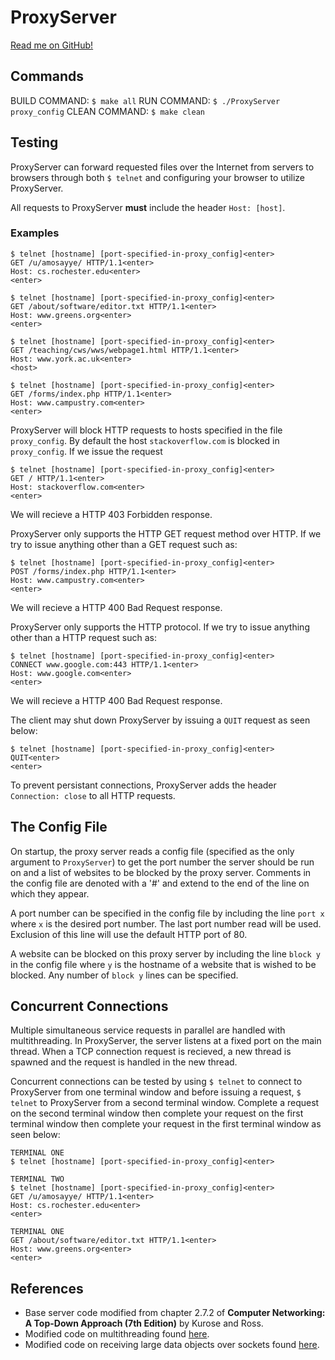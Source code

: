 # ProxyServer

[Read me on GitHub!](https://github.com/SeanCooke/ProxyServer)

## Commands
BUILD COMMAND: `$ make all`
RUN COMMAND: `$ ./ProxyServer proxy_config`
CLEAN COMMAND: `$ make clean`

## Testing
ProxyServer can forward requested files over the Internet from servers to browsers through both `$ telnet` and configuring your browser to utilize ProxyServer.

All requests to ProxyServer __must__ include the header `Host: [host]`.

### Examples
    $ telnet [hostname] [port-specified-in-proxy_config]<enter>
    GET /u/amosayye/ HTTP/1.1<enter>
    Host: cs.rochester.edu<enter>
    <enter>

    $ telnet [hostname] [port-specified-in-proxy_config]<enter>
    GET /about/software/editor.txt HTTP/1.1<enter>
    Host: www.greens.org<enter>
    <enter>

    $ telnet [hostname] [port-specified-in-proxy_config]<enter>
    GET /teaching/cws/wws/webpage1.html HTTP/1.1<enter>
    Host: www.york.ac.uk<enter>
    <host>

    $ telnet [hostname] [port-specified-in-proxy_config]<enter>
    GET /forms/index.php HTTP/1.1<enter>
    Host: www.campustry.com<enter>
    <enter>

ProxyServer will block HTTP requests to hosts specified in the file `proxy_config`.  By default the host `stackoverflow.com` is blocked in `proxy_config`.  If we issue the request

    $ telnet [hostname] [port-specified-in-proxy_config]<enter>
    GET / HTTP/1.1<enter>
    Host: stackoverflow.com<enter>
    <enter>

We will recieve a HTTP 403 Forbidden response.

ProxyServer only supports the HTTP GET request method over HTTP.  If we try to issue anything other than a GET request such as:

    $ telnet [hostname] [port-specified-in-proxy_config]<enter>
    POST /forms/index.php HTTP/1.1<enter>
    Host: www.campustry.com<enter>
    <enter>

We will recieve a HTTP 400 Bad Request response.

ProxyServer only supports the HTTP protocol.  If we try to issue anything other than a HTTP request such as:

    $ telnet [hostname] [port-specified-in-proxy_config]<enter>
    CONNECT www.google.com:443 HTTP/1.1<enter>
    Host: www.google.com<enter>
    <enter>

We will recieve a HTTP 400 Bad Request response.

The client may shut down ProxyServer by issuing a `QUIT` request as seen below:

    $ telnet [hostname] [port-specified-in-proxy_config]<enter>
    QUIT<enter>
    <enter>

To prevent persistant connections, ProxyServer adds the header `Connection: close` to all HTTP requests.

## The Config File
On startup, the proxy server reads a config file (specified as the only argument to `ProxyServer`) to get the port number the server should be run on and a list of websites to be blocked by the proxy server.  Comments in the config file are denoted with a '#' and extend to the end of the line on which they appear.

A port number can be  specified in the config file by including the line `port x` where `x` is the desired port number.  The last port number read will be used.  Exclusion of this line will use the default HTTP port of 80.

A website can be blocked on this proxy server by including the line `block y` in the config file where `y` is the hostname of a website that is wished to be blocked.  Any number of `block y` lines can be specified.

## Concurrent Connections
Multiple simultaneous service requests in parallel are handled with multithreading.  In ProxyServer, the server listens at a fixed port on the main thread.  When a TCP connection request is recieved, a new thread is spawned and the request is handled in the new thread.

Concurrent connections can be tested by using `$ telnet` to connect to ProxyServer from one terminal window and before issuing a request, `$ telnet` to ProxyServer from a second terminal window.  Complete a request on the second terminal window then complete your request on the first terminal window then complete your request in the first terminal window as seen below:

    TERMINAL ONE
    $ telnet [hostname] [port-specified-in-proxy_config]<enter>
    
    TERMINAL TWO
    $ telnet [hostname] [port-specified-in-proxy_config]<enter>
    GET /u/amosayye/ HTTP/1.1<enter>
    Host: cs.rochester.edu<enter>
    <enter>
    
    TERMINAL ONE
    GET /about/software/editor.txt HTTP/1.1<enter>
    Host: www.greens.org<enter>
    <enter>

## References
* Base server code modified from chapter 2.7.2 of __Computer Networking: A Top-Down Approach (7th Edition)__ by Kurose and Ross.
* Modified code on multithreading found [here](http://www.tutorialspoint.com/python/python_multithreading.htm).
* Modified code on receiving large data objects over sockets found [here](https://docs.python.org/3/library/socket.html#example).
